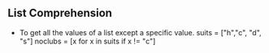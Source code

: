 ## List Comprehension

- To get all the values of a list except a specific value.
suits = ["h","c", "d", "s"]
noclubs = [x for x in suits if x != "c"]



